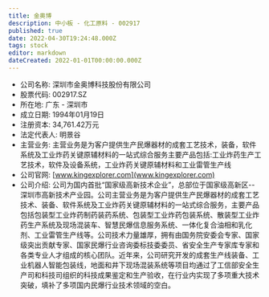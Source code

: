 ```yaml
---
title: 金奥博
description: 中小板 - 化工原料 - 002917
published: true
date: 2022-04-30T19:24:48.000Z
tags: stock
editor: markdown
dateCreated: 2022-01-01T00:00:00.000Z
---
```


- 公司名称: 深圳市金奥博科技股份有限公司
- 股票代码: 002917.SZ
- 所在地: 广东 - 深圳市
- 成立日期: 1994年01月19日
- 注册资本: 34,761.42万元
- 法定代表人: 明景谷
- 主营业务: 主营业务是为客户提供生产民爆器材的成套工艺技术，装备，软件系统及工业炸药关键原辅材料的一站式综合服务主要产品包括:工业炸药生产工艺技术，软件及设备系统，工业炸药关键原辅材料和工业雷管生产线
- 公司官网: [www.kingexplorer.com](www.kingexplorer.com)
- 公司介绍: 公司为国内首批“国家级高新技术企业”，总部位于国家级高新区--深圳市高新技术产业园。公司主营业务是为客户提供生产民爆器材的成套工艺技术、装备、软件系统及工业炸药关键原辅材料的一站式综合服务，主要产品包括包装型工业炸药制药装药系统、包装型工业炸药包装系统、散装型工业炸药生产系统及现场混装车、智慧民爆信息服务系统、一体化复合油相和乳化剂、工业雷管生产线等。公司技术力量雄厚，拥有由国务院安委会专家、国家级突出贡献专家、国家民爆行业咨询委标技委委员、省安全生产专家库专家和各类专业人才组成的核心团队。近年来，公司研究开发的成套生产线装备、工业机器人智能包装线，地面和井下现场混装系统等项目均通过了工信部安全生产司和科技司组织的科技成果鉴定和生产验收，在行业内实现了多项重大技术突破，填补了多项国内民爆行业技术领域的空白。


